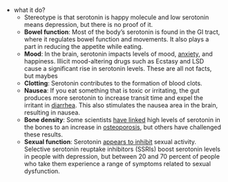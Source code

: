   * what it do?
    * Stereotype is that serotonin is happy molecule and low serotonin means depression, but there is no proof of it.
    * **Bowel function**: Most of the body’s serotonin is found in the GI tract, where it regulates bowel function and movements. It also plays a part in reducing the appetite while eating.
    * **Mood**: In the brain, serotonin impacts levels of mood, [anxiety](https://www.medicalnewstoday.com/info/anxiety/), and happiness. Illicit mood-altering drugs such as Ecstasy and LSD cause a significant rise in serotonin levels. These are all not facts, but maybes
    * **Clotting**: Serotonin contributes to the formation of blood clots.
    * **Nausea**: If you eat something that is toxic or irritating, the gut produces more serotonin to increase transit time and expel the irritant in [diarrhea](https://www.medicalnewstoday.com/articles/158634.php). This also stimulates the nausea area in the brain, resulting in nausea.
    * **Bone density**: Some scientists [have linked](https://www.ncbi.nlm.nih.gov/pmc/articles/PMC3727814/) high levels of serotonin in the bones to an increase in [osteoporosis](https://www.medicalnewstoday.com/articles/155646.php), but others have challenged these results.
    * **Sexual function**: Serotonin [appears to inhibit](https://www.ncbi.nlm.nih.gov/pmc/articles/PMC3108697/) sexual activity. Selective serotonin reuptake inhibitors (SSRIs) boost serotonin levels in people with depression, but between 20 and 70 percent of people who take them experience a range of symptoms related to sexual dysfunction.